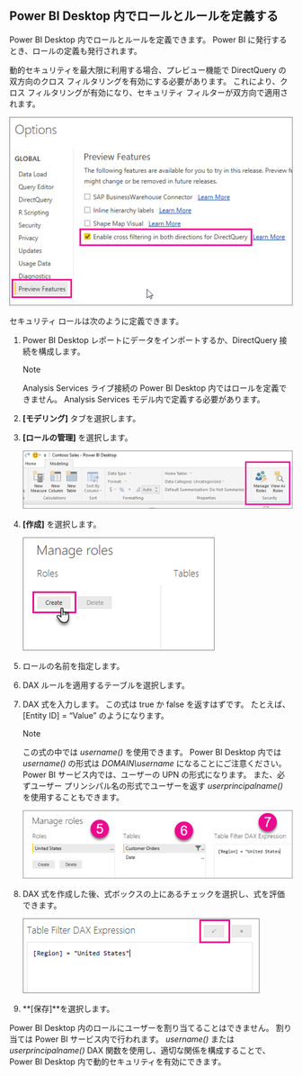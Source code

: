 ## <a name="define-roles-and-rules-within-power-bi-desktop"></a>Power BI Desktop 内でロールとルールを定義する
Power BI Desktop 内でロールとルールを定義できます。 Power BI に発行するとき、ロールの定義も発行されます。

動的セキュリティを最大限に利用する場合、プレビュー機能で DirectQuery の双方向のクロス フィルタリングを有効にする必要があります。 これにより、クロス フィルタリングが有効になり、セキュリティ フィルターが双方向で適用されます。

![](./media/rls-desktop-define-roles/powerbi-desktop-preview-bi-directional-directquery.png)

セキュリティ ロールは次のように定義できます。

1. Power BI Desktop レポートにデータをインポートするか、DirectQuery 接続を構成します。
   
   > [!NOTE]
   > Analysis Services ライブ接続の Power BI Desktop 内ではロールを定義できません。 Analysis Services モデル内で定義する必要があります。
   > 
   > 
2. **[モデリング]** タブを選択します。
3. **[ロールの管理]** を選択します。
   
   ![](./media/rls-desktop-define-roles/powerbi-desktop-security.png)
4. **[作成]** を選択します。
   
   ![](./media/rls-desktop-define-roles/powerbi-desktop-security-create-role.png)
5. ロールの名前を指定します。 
6. DAX ルールを適用するテーブルを選択します。
7. DAX 式を入力します。 この式は true か false を返すはずです。 たとえば、[Entity ID] = “Value” のようになります。
   
   > [!NOTE]
   > この式の中では *username()* を使用できます。 Power BI Desktop 内では *username()* の形式は *DOMAIN\username* になることにご注意ください。 Power BI サービス内では、ユーザーの UPN の形式になります。 また、必ずユーザー プリンシパル名の形式でユーザーを返す *userprincipalname()* を使用することもできます。
   > 
   > 
   
   ![](./media/rls-desktop-define-roles/powerbi-desktop-security-create-rule.png)
8. DAX 式を作成した後、式ボックスの上にあるチェックを選択し、式を評価できます。
   
   ![](./media/rls-desktop-define-roles/powerbi-desktop-security-validate-dax.png)
9. **[保存]**を選択します。

Power BI Desktop 内のロールにユーザーを割り当てることはできません。 割り当ては Power BI サービス内で行われます。 *username()* または *userprincipalname()* DAX 関数を使用し、適切な関係を構成することで、Power BI Desktop 内で動的セキュリティを有効にできます。

